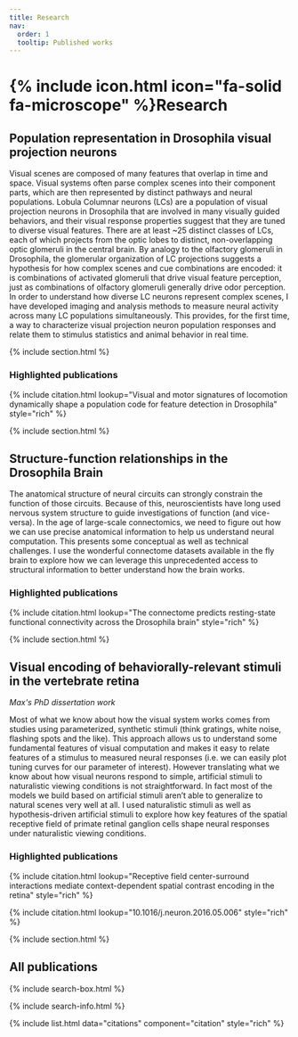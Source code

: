 ```yaml
---
title: Research
nav:
  order: 1
  tooltip: Published works
---
```


# {% include icon.html icon="fa-solid fa-microscope" %}Research

## Population representation in Drosophila visual projection neurons
Visual scenes are composed of many features that overlap in time and space. Visual systems often parse complex scenes into their component parts, which are then represented by distinct pathways and neural populations. Lobula Columnar neurons (LCs) are a population of visual projection neurons in Drosophila that are involved in many visually guided behaviors, and their visual response properties suggest that they are tuned to diverse visual features. There are at least ~25 distinct classes of LCs, each of which projects from the optic lobes to distinct, non-overlapping optic glomeruli in the central brain. By analogy to the olfactory glomeruli in Drosophila, the glomerular organization of LC projections suggests a hypothesis for how complex scenes and cue combinations are encoded: it is combinations of activated glomeruli that drive visual feature perception, just as combinations of olfactory glomeruli generally drive odor perception. In order to understand how diverse LC neurons represent complex scenes, I have developed imaging and analysis methods to measure neural activity across many LC populations simultaneously. This provides, for the first time, a way to characterize visual projection neuron population responses and relate them to stimulus statistics and animal behavior in real time.

{% include section.html %}

### Highlighted publications

{% include citation.html lookup="Visual and motor signatures of locomotion dynamically shape a population code for feature detection in Drosophila" style="rich" %}

{% include section.html %}

## Structure-function relationships in the Drosophila Brain
The anatomical structure of neural circuits can strongly constrain the function of those circuits. Because of this, neuroscientists have long used nervous system structure to guide investigations of function (and vice-versa). In the age of large-scale connectomics, we need to figure out how we can use precise anatomical information to help us understand neural computation. This presents some conceptual as well as technical challenges. I use the wonderful connectome datasets available in the fly brain to explore how we can leverage this unprecedented access to structural information to better understand how the brain works.

### Highlighted publications

{% include citation.html lookup="The connectome predicts resting-state functional connectivity across the Drosophila brain" style="rich" %}

{% include section.html %}

## Visual encoding of behaviorally-relevant stimuli in the vertebrate retina
_Max's PhD dissertation work_

Most of what we know about how the visual system works comes from studies using parameterized, synthetic stimuli (think gratings, white noise, flashing spots and the like). This approach allows us to understand some fundamental features of visual computation and makes it easy to relate features of a stimulus to measured neural responses (i.e. we can easily plot tuning curves for our parameter of interest). However translating what we know about how visual neurons respond to simple, artificial stimuli to naturalistic viewing conditions is not straightforward. In fact most of the models we build based on artificial stimuli aren’t able to generalize to natural scenes very well at all. I used naturalistic stimuli as well as hypothesis-driven artificial stimuli to explore how key features of the spatial receptive field of primate retinal ganglion cells shape neural responses under naturalistic viewing conditions.

### Highlighted publications

{% include citation.html lookup="Receptive field center-surround interactions mediate context-dependent spatial contrast encoding in the retina" style="rich" %}

{% include citation.html lookup="10.1016/j.neuron.2016.05.006" style="rich" %}

{% include section.html %}

## All publications

{% include search-box.html %}

{% include search-info.html %}

{% include list.html data="citations" component="citation" style="rich" %}
